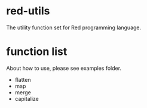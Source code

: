 # red-utils
The utility function set for Red programming language.

# function list
About how to use, please see examples folder.

- flatten
- map
- merge
- capitalize